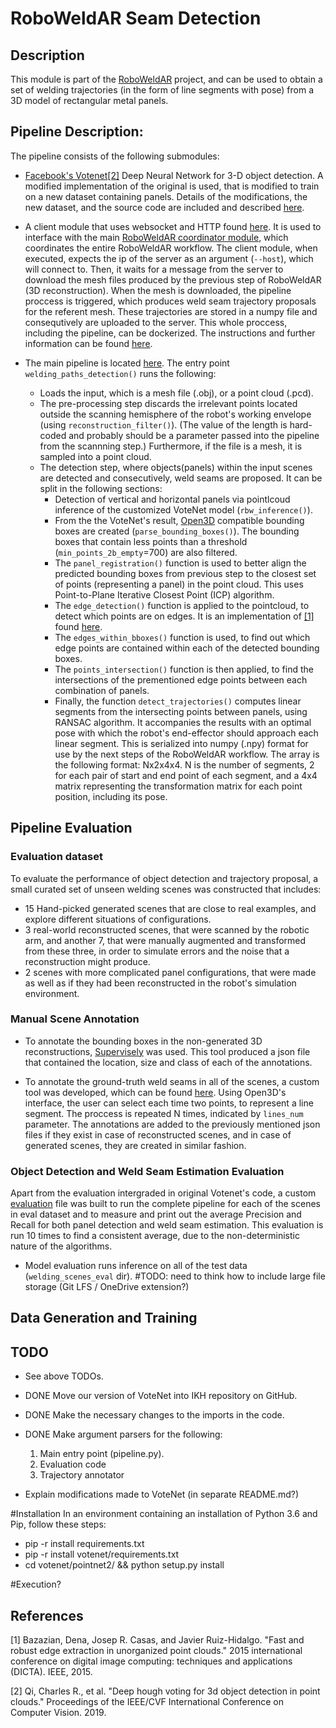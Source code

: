 # RoboWeldAR Seam Detection

## Description

This module is part of the [RoboWeldAR]() project, and can be used to obtain a set of welding trajectories (in the form of line segments with pose) from a 3D model of rectangular metal panels.

## Pipeline Description:

The pipeline consists of the following submodules:

- [Facebook's Votenet](https://github.com/facebookresearch/votenet)[[2]](#2) Deep Neural Network for 3-D object detection. A modified implementation of the original is used, that is modified to train on a new dataset containing panels. Details of the modifications, the new dataset, and the source code are included and described [here](https://github.com/ikh-innovation/roboweldar-votenet).

- A client module that uses websocket and HTTP found [here](./networking/client.py). It is used to interface with the main [RoboWeldAR coordinator module](https://github.com/ikh-innovation/roboweldar-networking), which coordinates the entire RoboWeldAR workflow. The client module, when executed, expects the ip of the server as an argument (`--host`), which will connect to. Then, it waits for a message from the server to download the mesh files produced by the previous step of RoboWeldAR (3D reconstruction). When the mesh is downloaded, the pipeline proccess is triggered, which produces weld seam trajectory proposals for the referent mesh. These trajectories are stored in a numpy file and consequtively are uploaded to the server. This whole proccess, including the pipeline, can be dockerized. The instructions and further information can be found [here](https://github.com/ikh-innovation/roboweldar-dih-deliverables/tree/main/T2/roboweldar.weld_seam_detection/docker). 

- The main pipeline is located [here](./seam-detection/pipeline.py). The entry point `welding_paths_detection()` runs the following:
    - Loads the input, which is a mesh file (.obj), or a point cloud (.pcd).
    - The pre-processing step discards the irrelevant points located outside the scanning hemisphere of the robot's working envelope (using `reconstruction_filter()`). (The value of the length is hard-coded and probably should be a parameter passed into the pipeline from the scannning step.) Furthermore, if the file is a mesh, it is sampled into a point cloud.
    - The detection step, where objects(panels) within the input scenes are detected and consecutively, weld seams are proposed. It can be split in the following sections: 
        - Detection of vertical and horizontal panels via pointlcoud inference of the customized VoteNet model (`rbw_inference()`).
        - From the the VoteNet's result, [Open3D](http://www.open3d.org) compatible bounding boxes are created (`parse_bounding_boxes()`). The bounding boxes that contain less points than a threshold (`min_points_2b_empty`=700) are also filtered.
        - The `panel_registration()` function is used to better align the predicted bounding boxes from previous step to the closest set of points (representing a panel) in the point cloud. This uses Point-to-Plane Iterative Closest Point (ICP) algorithm.
        - The `edge_detection()` function is applied to the pointcloud, to detect which points are on edges. It is an implementation of [[1]](#1) found [here](./seam-detection/algorithms.py).
        - The `edges_within_bboxes()` function is used, to find out which edge points are contained within each of the detected bounding boxes.
        - The `points_intersection()` function is then applied, to find the intersections of the prementioned edge points between each combination of panels.
        - Finally, the function `detect_trajectories()` computes linear segments from the intersecting points between panels, using RANSAC algorithm. It accompanies the results with an optimal pose with which the robot's end-effector should approach each linear segment. This is serialized into numpy (.npy) format for use by the next steps of the RoboWeldAR workflow. The array is the following format: Nx2x4x4. N is the number of segments, 2 for each pair of start and end point of each segment, and a 4x4 matrix representing the transformation matrix for each point position, including its pose. 

## Pipeline Evaluation

### Evaluation dataset
To evaluate the performance of object detection and trajectory proposal, a small curated set of unseen welding scenes was constructed that includes:
- 15 Hand-picked generated scenes that are close to real examples, and explore different situations of configurations.
- 3 real-world reconstructed scenes, that were scanned by the robotic arm, and another 7, that were manually augmented and transformed from these three, in order to simulate errors and the noise that a reconstruction might produce.
- 2 scenes with more complicated panel configurations, that were made as well as if they had been reconstructed in the robot's simulation environment.

### Manual Scene Annotation
- To annotate the bounding boxes in the non-generated 3D reconstructions, [Supervisely](http://www.supervise.ly) was used. This tool produced a json file that contained the location, size and class of each of the annotations.

- To annotate the ground-truth weld seams in all of the scenes, a custom tool was developed, which can be found [here](./seam-detection/trajectory_annotator.py). Using Open3D's interface, the user can select each time two points, to represent a line segment. The proccess is repeated N times, indicated by `lines_num` parameter. The annotations are added to the previously mentioned json files if they exist in case of reconstructed scenes, and in case of generated scenes, they are created in similar fashion. 

### Object Detection and Weld Seam Estimation Evaluation
Apart from the evaluation intergraded in original Votenet's code, a custom [evaluation](./seam-detection/evaluation.py) file was built to run the complete pipeline for each of the scenes in eval dataset and to measure and print out the average Precision and Recall for both panel detection and weld seam estimation. This evaluation is run 10 times to find a consistent average, due to the non-deterministic nature of the algorithms. 

- Model evaluation runs inference on all of the test data (`welding_scenes_eval` dir). #TODO: need to think how to include large file storage (Git LFS / OneDrive extension?)

## Data Generation and Training






## TODO

- See above TODOs.
- DONE Move our version of VoteNet into IKH repository on GitHub. 
- DONE Make the necessary changes to the imports in the code.
- DONE Make argument parsers for the following:
    1. Main entry point (pipeline.py).
    2. Evaluation code
    3. Trajectory annotator

- Explain modifications made to VoteNet (in separate README.md?)


        




#Installation
In an environment containing an installation of Python 3.6 and Pip, follow these steps:
- pip -r install requirements.txt
- pip -r install votenet/requirements.txt
- cd votenet/pointnet2/ && python setup.py install

#Execution?





## References
<a id="1">[1]</a> 
Bazazian, Dena, Josep R. Casas, and Javier Ruiz-Hidalgo. "Fast and robust edge extraction in unorganized point clouds." 2015 international conference on digital image computing: techniques and applications (DICTA). IEEE, 2015.

<a id="2">[2]</a>
Qi, Charles R., et al. "Deep hough voting for 3d object detection in point clouds." Proceedings of the IEEE/CVF International Conference on Computer Vision. 2019.

